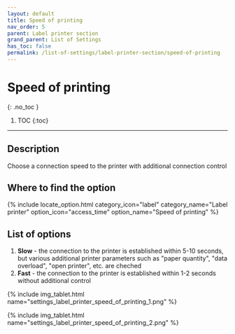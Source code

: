 ```yaml
---
layout: default
title: Speed of printing
nav_order: 5
parent: Label printer section
grand_parent: List of Settings
has_toc: false
permalink: /list-of-settings/label-printer-section/speed-of-printing
---
```


# Speed of printing
{: .no_toc }

1. TOC
{:toc}

---

## Description
Choose a connection speed to the printer with additional connection control

## Where to find the option
{% include locate_option.html category_icon="label" category_name="Label printer" option_icon="access_time" option_name="Speed of printing" %}

## List of options
1. **Slow** - the connection to the printer is established within 5-10 seconds, but various additional printer parameters such as "paper quantity", "data overload", "open printer", etc. are cheched
1. **Fast** - the connection to the printer is established within 1-2 seconds without additional control

{% include img_tablet.html name="settings_label_printer_speed_of_printing_1.png" %}

{% include img_tablet.html name="settings_label_printer_speed_of_printing_2.png" %}

